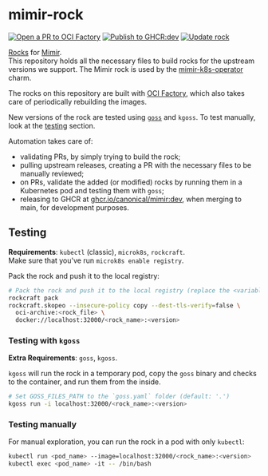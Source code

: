 # mimir-rock

[![Open a PR to OCI Factory](https://github.com/canonical/mimir-rock/actions/workflows/rock-release-oci-factory.yaml/badge.svg)](https://github.com/canonical/mimir-rock/actions/workflows/rock-release-oci-factory.yaml)
[![Publish to GHCR:dev](https://github.com/canonical/mimir-rock/actions/workflows/rock-release-dev.yaml/badge.svg)](https://github.com/canonical/mimir-rock/actions/workflows/rock-release-dev.yaml)
[![Update rock](https://github.com/canonical/mimir-rock/actions/workflows/rock-update.yaml/badge.svg)](https://github.com/canonical/mimir-rock/actions/workflows/rock-update.yaml)

[Rocks](https://canonical-rockcraft.readthedocs-hosted.com/en/latest/) for [Mimir](https://grafana.com/oss/mimir/).  
This repository holds all the necessary files to build rocks for the upstream versions we support. The Mimir rock is used by the [mimir-k8s-operator](https://github.com/canonical/mimir-k8s-operator) charm.

The rocks on this repository are built with [OCI Factory](https://github.com/canonical/oci-factory/), which also takes care of periodically rebuilding the images.

New versions of the rock are tested using [`goss`](https://github.com/goss-org/goss) and `kgoss`. To test manually, look at the [testing](#testing) section.

Automation takes care of:
* validating PRs, by simply trying to build the rock;
* pulling upstream releases, creating a PR with the necessary files to be manually reviewed;
* on PRs, validate the added (or modified) rocks by running them in a Kubernetes pod and testing them with `goss`;
* releasing to GHCR at [ghcr.io/canonical/mimir:dev](https://ghcr.io/canonical/mimir:dev), when merging to main, for development purposes.


## Testing

**Requirements**: `kubectl` (classic), `microk8s`, `rockcraft`.  
Make sure that you've run `microk8s enable registry`.

Pack the rock and push it to the local registry:

```bash
# Pack the rock and push it to the local registry (replace the <variables>)
rockcraft pack
rockcraft.skopeo --insecure-policy copy --dest-tls-verify=false \
  oci-archive:<rock_file> \
  docker://localhost:32000/<rock_name>:<version>
```

### Testing with `kgoss`

**Extra Requirements**: `goss`, `kgoss`.

`kgoss` will run the rock in a temporary pod, copy the `goss` binary and checks to the container, and run them from the inside.

```bash
# Set GOSS_FILES_PATH to the `goss.yaml` folder (default: '.')
kgoss run -i localhost:32000/<rock_name>:<version>
```

### Testing manually

For manual exploration, you can run the rock in a pod with only `kubectl`:

```bash
kubectl run <pod_name> --image=localhost:32000/<rock_name>:<version>
kubectl exec <pod_name> -it -- /bin/bash
```
